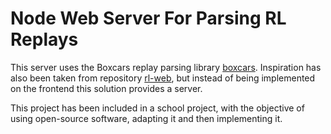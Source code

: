 # Node Web Server For Parsing RL Replays

This server uses the Boxcars replay parsing library [boxcars](https://github.com/nickbabcock/boxcars). Inspiration has also been taken from repository [rl-web](https://github.com/nickbabcock/rl-web), but instead of being implemented on the frontend this solution provides a server.

This project has been included in a school project, with the objective of using open-source software, adapting it and then implementing it. 
